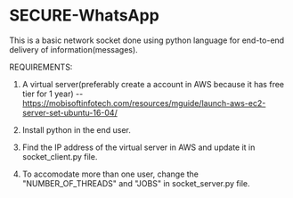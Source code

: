 # SECURE-WhatsApp
This is a basic network socket done using python language for end-to-end delivery of information(messages).

REQUIREMENTS:
1. A virtual server(preferably create a account in AWS because it has free tier for 1 year) -- https://mobisoftinfotech.com/resources/mguide/launch-aws-ec2-server-set-ubuntu-16-04/

2. Install python in the end user. 

3. Find the IP address of the virtual server in AWS and update it in socket_client.py file.

4. To accomodate more than one user, change the "NUMBER_OF_THREADS" and "JOBS" in socket_server.py file.
